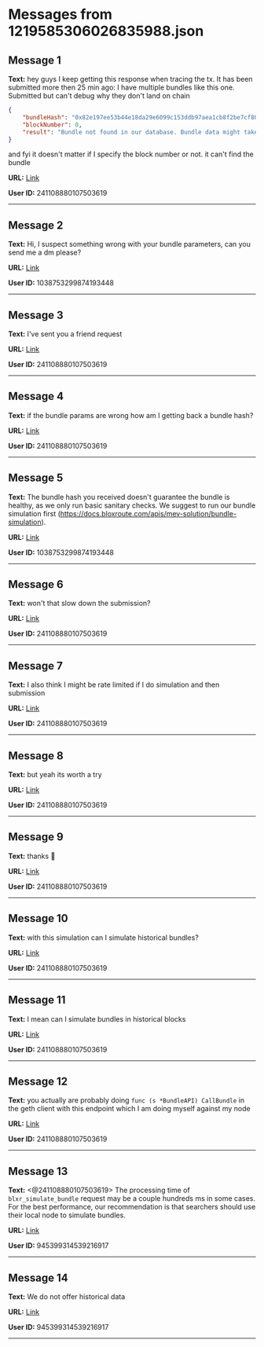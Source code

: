 # Messages from 1219585306026835988.json

## Message 1

**Text:** hey guys I keep getting this response when tracing the tx. It has been submitted more then 25 min ago:
I have multiple bundles like this one. Submitted but can't debug why they don't land on chain
```json
{
    "bundleHash": "0x82e197ee53b44e18da29e6099c153ddb97aea1cb8f2be7cf80c50826cf5c8146",
    "blockNumber": 0,
    "result": "Bundle not found in our database. Bundle data might take up to 10 minutes to load."
}
```
and fyi it doesn't matter if I specify the block number or not. it can't find the bundle

**URL:** [Link](https://discord.com/channels/638409433860407300/638411171233398824/1219585306026835988)

**User ID:** 241108880107503619

---

## Message 2

**Text:** Hi, I suspect something wrong with your bundle parameters, can you send me a dm please?

**URL:** [Link](https://discord.com/channels/638409433860407300/638411171233398824/1219590589721350144)

**User ID:** 1038753299874193448

---

## Message 3

**Text:** I've sent you a friend request

**URL:** [Link](https://discord.com/channels/638409433860407300/638411171233398824/1219601413953556592)

**User ID:** 241108880107503619

---

## Message 4

**Text:** if the bundle params are wrong how am I getting back a bundle hash?

**URL:** [Link](https://discord.com/channels/638409433860407300/638411171233398824/1219612386235777044)

**User ID:** 241108880107503619

---

## Message 5

**Text:** The bundle hash you received doesn't guarantee the bundle is healthy, as we only run basic sanitary checks. We suggest to run our bundle simulation first (https://docs.bloxroute.com/apis/mev-solution/bundle-simulation).

**URL:** [Link](https://discord.com/channels/638409433860407300/638411171233398824/1219623168965218335)

**User ID:** 1038753299874193448

---

## Message 6

**Text:** won't that slow down the submission?

**URL:** [Link](https://discord.com/channels/638409433860407300/638411171233398824/1219623419566493698)

**User ID:** 241108880107503619

---

## Message 7

**Text:** I also think I might be rate limited if I do simulation and then submission

**URL:** [Link](https://discord.com/channels/638409433860407300/638411171233398824/1219623521420968056)

**User ID:** 241108880107503619

---

## Message 8

**Text:** but yeah its worth a try

**URL:** [Link](https://discord.com/channels/638409433860407300/638411171233398824/1219623546855100479)

**User ID:** 241108880107503619

---

## Message 9

**Text:** thanks 🙂

**URL:** [Link](https://discord.com/channels/638409433860407300/638411171233398824/1219623558825902080)

**User ID:** 241108880107503619

---

## Message 10

**Text:** with this simulation can I simulate historical bundles?

**URL:** [Link](https://discord.com/channels/638409433860407300/638411171233398824/1219623636697223288)

**User ID:** 241108880107503619

---

## Message 11

**Text:** I mean can I simulate bundles in historical blocks

**URL:** [Link](https://discord.com/channels/638409433860407300/638411171233398824/1219623703105638565)

**User ID:** 241108880107503619

---

## Message 12

**Text:** you actually are probably doing `func (s *BundleAPI) CallBundle` in the geth client with this endpoint which I am doing myself against my node

**URL:** [Link](https://discord.com/channels/638409433860407300/638411171233398824/1219624494323204116)

**User ID:** 241108880107503619

---

## Message 13

**Text:** <@241108880107503619> The processing time of `blxr_simulate_bundle` request may be a couple hundreds ms in some cases. For the best performance, our recommendation is that searchers should use their local node to simulate bundles.

**URL:** [Link](https://discord.com/channels/638409433860407300/638411171233398824/1219638885202657330)

**User ID:** 945399314539216917

---

## Message 14

**Text:** We do not offer historical data

**URL:** [Link](https://discord.com/channels/638409433860407300/638411171233398824/1219638986482389083)

**User ID:** 945399314539216917

---

